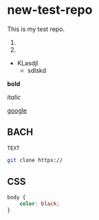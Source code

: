 # new-test-repo
This is my test repo.

1. 
2. 

* KLasdjl
    * sdlskd

**bold**

*italic*

[google](https://google.com)

## BACH
`TEXT`
```bash
git clone https://
```

## CSS
```css
body {
    color: black;
}
```

